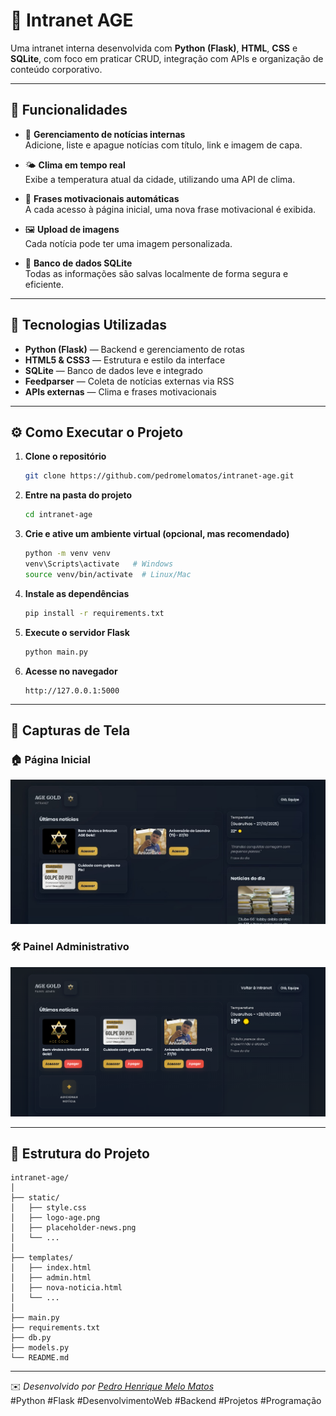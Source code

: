 # 🏢 Intranet AGE

Uma intranet interna desenvolvida com **Python (Flask)**, **HTML**, **CSS** e **SQLite**, com foco em praticar CRUD, integração com APIs e organização de conteúdo corporativo.

---

## 🚀 Funcionalidades

- 📰 **Gerenciamento de notícias internas**  
  Adicione, liste e apague notícias com título, link e imagem de capa.  

- 🌤️ **Clima em tempo real**  
  Exibe a temperatura atual da cidade, utilizando uma API de clima.  

- 💬 **Frases motivacionais automáticas**  
  A cada acesso à página inicial, uma nova frase motivacional é exibida.  

- 🖼️ **Upload de imagens**  
  Cada notícia pode ter uma imagem personalizada.  

- 💾 **Banco de dados SQLite**  
  Todas as informações são salvas localmente de forma segura e eficiente.  

---

## 🧠 Tecnologias Utilizadas

- **Python (Flask)** — Backend e gerenciamento de rotas  
- **HTML5 & CSS3** — Estrutura e estilo da interface  
- **SQLite** — Banco de dados leve e integrado  
- **Feedparser** — Coleta de notícias externas via RSS  
- **APIs externas** — Clima e frases motivacionais

---

## ⚙️ Como Executar o Projeto

1. **Clone o repositório**
   ```bash
   git clone https://github.com/pedromelomatos/intranet-age.git
   ```

2. **Entre na pasta do projeto**
   ```bash
   cd intranet-age
   ```

3. **Crie e ative um ambiente virtual (opcional, mas recomendado)**
   ```bash
   python -m venv venv
   venv\Scripts\activate   # Windows
   source venv/bin/activate  # Linux/Mac
   ```

4. **Instale as dependências**
   ```bash
   pip install -r requirements.txt
   ```

5. **Execute o servidor Flask**
   ```bash
   python main.py
   ```

6. **Acesse no navegador**
   ```
   http://127.0.0.1:5000
   ```

---

## 📸 Capturas de Tela 

### 🏠 Página Inicial  
![Página inicial da Intranet](static/intranet.png)

### 🛠️ Painel Administrativo  
![Painel admin da Intranet](static/intranet-admin.png)

---

## 📂 Estrutura do Projeto

```
intranet-age/
│
├── static/
│   ├── style.css
│   ├── logo-age.png
│   ├── placeholder-news.png
│   └── ...
│
├── templates/
│   ├── index.html
│   ├── admin.html
│   ├── nova-noticia.html
│   └── ...
│
├── main.py
├── requirements.txt
├── db.py
├── models.py
└── README.md
```

---

✉️ *Desenvolvido por [Pedro Henrique Melo Matos](https://github.com/pedromelomatos)*  
#Python #Flask #DesenvolvimentoWeb #Backend #Projetos #Programação
